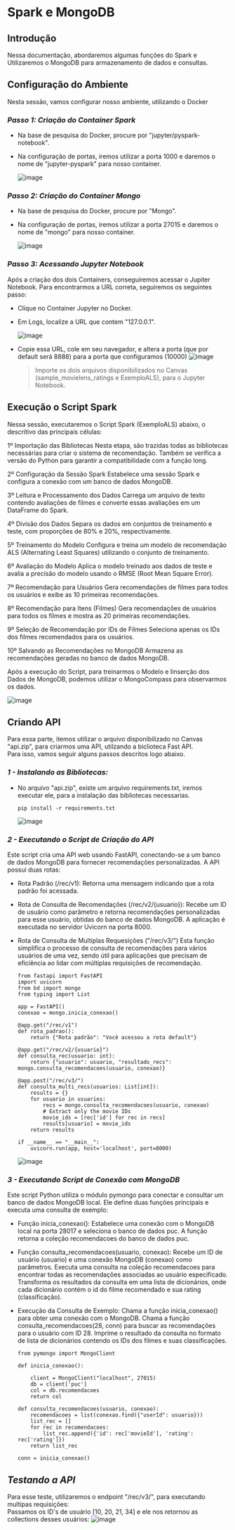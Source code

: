 # Spark e MongoDB

## Introdução
Nessa documentação, abordaremos algumas funções do Spark e Utilizaremos o MongoDB para armazenamento de dados e consultas.

## Configuração do Ambiente
Nesta sessão, vamos configurar nosso ambiente, utilizando o Docker

### *Passo 1: Criação do Container Spark*
- Na base de pesquisa do Docker, procure por "jupyter/pyspark-notebook".
- Na configuração de portas, iremos utilizar a porta 1000 e daremos o nome de "jupyter-pyspark" para nosso container.

  ![image](https://github.com/ErickBrenno/Spark-Mongo/assets/83048005/135803f9-e8be-4224-bd71-fed693ec9515)


### *Passo 2: Criação do Container Mongo*
- Na base de pesquisa do Docker, procure por "Mongo".
- Na configuração de portas, iremos utilizar a porta 27015 e daremos o nome de "mongo" para nosso container.
  
  ![image](https://github.com/ErickBrenno/Spark-Mongo/assets/83048005/391cb477-f856-476d-8911-196b1f23e9a0)

### *Passo 3: Acessando Jupyter Notebook*
Após a criação dos dois Containers, conseguiremos acessar o Jupiter Notebook. Para encontrarmos a URL correta, seguiremos os seguintes passo:
- Clique no Container Jupyter no Docker.
- Em Logs, localize a URL que contem "127.0.0.1".
  
  ![image](https://github.com/ErickBrenno/Spark-Mongo/assets/83048005/6dd9e0a8-a26d-4d39-b12a-8018e7461727)
- Copie essa URL, cole em seu navegador, e altera a porta (que por default será 8888) para a porta que configuramos (10000)
  ![image](https://github.com/ErickBrenno/Spark-Mongo/assets/83048005/26a1d123-5085-4905-acd7-0f33569a739e)

  > Importe os dois arquivos disponibilizados no Canvas (sample_movielens_ratings e ExemploALS), para o Jupyter Notebook.

## Execução o Script Spark
Nessa sessão, executaremos o Script Spark (ExemploALS) abaixo, o descritivo das principais células: <br>

1º Importação das Bibliotecas
Nesta etapa, são trazidas todas as bibliotecas necessárias para criar o sistema de recomendação. Também se verifica a versão do Python para garantir a compatibilidade com a função long.

2º Configuração da Sessão Spark
Estabelece uma sessão Spark e configura a conexão com um banco de dados MongoDB.

3º Leitura e Processamento dos Dados
Carrega um arquivo de texto contendo avaliações de filmes e converte essas avaliações em um DataFrame do Spark.

4º Divisão dos Dados
Separa os dados em conjuntos de treinamento e teste, com proporções de 80% e 20%, respectivamente.

5º Treinamento do Modelo
Configura e treina um modelo de recomendação ALS (Alternating Least Squares) utilizando o conjunto de treinamento.

6º Avaliação do Modelo
Aplica o modelo treinado aos dados de teste e avalia a precisão do modelo usando o RMSE (Root Mean Square Error).

7º Recomendação para Usuários
Gera recomendações de filmes para todos os usuários e exibe as 10 primeiras recomendações.

8º Recomendação para Itens (Filmes)
Gera recomendações de usuários para todos os filmes e mostra as 20 primeiras recomendações.

9º Seleção de Recomendação por IDs de Filmes
Seleciona apenas os IDs dos filmes recomendados para os usuários.

10º Salvando as Recomendações no MongoDB
Armazena as recomendações geradas no banco de dados MongoDB.

Após a execução do Script, para treinarmos o Modelo e Iinserção dos Dados de MongoDB, podemos utilizar o MongoCompass para observarmos os dados.

![image](https://github.com/ErickBrenno/Spark-Mongo/assets/83048005/1f5ae70a-5c0a-4a12-af2b-5308de0efc60)

## Criando API
Para essa parte, itemos utilizar o arquivo disponibilizado no Canvas "api.zip", para criarmos uma API, utilzando a biclioteca Fast API. <br>
Para isso, vamos seguir alguns passos descritos logo abaixo.

### *1 - Instalando as Bibliotecas:*
- No arquivo "api.zip", existe um arquivo requirements.txt, iremos executar ele, para a instalação das bibliotecas necessarias.
  ```shell
  pip install -r requirements.txt
  ```
  ![image](https://github.com/ErickBrenno/Spark-Mongo/assets/83048005/0be82699-b612-4d4d-9bc7-3c6325387389)

### *2 - Executando o Script de Criação do API*
Este script cria uma API web usando FastAPI, conectando-se a um banco de dados MongoDB para fornecer recomendações personalizadas. A API possui duas rotas:

- Rota Padrão (/rec/v1):
Retorna uma mensagem indicando que a rota padrão foi acessada.

- Rota de Consulta de Recomendações (/rec/v2/{usuario}):
Recebe um ID de usuário como parâmetro e retorna recomendações personalizadas para esse usuário, obtidas do banco de dados MongoDB.
A aplicação é executada no servidor Uvicorn na porta 8000.

- Rota de Consulta de Multiplas Requesições ("/rec/v3/")
Esta função simplifica o processo de consulta de recomendações para vários usuários de uma vez, sendo útil para aplicações que precisam de eficiência ao lidar com múltiplas requisições de recomendação.
  
  ```shell
  from fastapi import FastAPI
  import uvicorn
  from bd import mongo
  from typing import List
  
  app = FastAPI()
  conexao = mongo.inicia_conexao()
  
  @app.get("/rec/v1")
  def rota_padrao():
      return {"Rota padrão": "Você acessou a rota default"}
  
  @app.get("/rec/v2/{usuario}")
  def consulta_rec(usuario: int):
      return {"usuario": usuario, "resultado_recs": mongo.consulta_recomendacoes(usuario, conexao)}
  
  @app.post("/rec/v3/")
  def consulta_multi_recs(usuarios: List[int]):
      results = {}
      for usuario in usuarios:
          recs = mongo.consulta_recomendacoes(usuario, conexao)
          # Extract only the movie IDs
          movie_ids = [rec['id'] for rec in recs]
          results[usuario] = movie_ids
      return results
  
  if __name__ == "__main__":
      uvicorn.run(app, host='localhost', port=8000)
  ```
  ![image](https://github.com/ErickBrenno/Spark-Mongo/assets/83048005/d0ac39bf-2e89-4c17-8658-9da93cb95f23)


### *3 - Executando Script de Conexão com MongoDB*
Este script Python utiliza o módulo pymongo para conectar e consultar um banco de dados MongoDB local. Ele define duas funções principais e executa uma consulta de exemplo:

- Função inicia_conexao():
  Estabelece uma conexão com o MongoDB local na porta 28017 e seleciona o banco de dados puc.
  A função retorna a coleção recomendacoes do banco de dados puc.

- Função consulta_recomendacoes(usuario, conexao):
  Recebe um ID de usuário (usuario) e uma conexão MongoDB (conexao) como parâmetros.
  Executa uma consulta na coleção recomendacoes para encontrar todas as recomendações associadas ao usuário especificado.
  Transforma os resultados da consulta em uma lista de dicionários, onde cada dicionário contém o id do filme recomendado e sua rating (classificação).

- Execução da Consulta de Exemplo:
  Chama a função inicia_conexao() para obter uma conexão com o MongoDB.
  Chama a função consulta_recomendacoes(28, conn) para buscar as recomendações para o usuário com ID 28.
  Imprime o resultado da consulta no formato de lista de dicionários contendo os IDs dos filmes e suas classificações.

  ```shell
  from pymongo import MongoClient

  def inicia_conexao():
  
      client = MongoClient("localhost", 27015)
      db = client['puc']
      col = db.recomendacoes
      return col
  
  def consulta_recomendacoes(usuario, conexao):
      recomendacoes = list(conexao.find({"userId": usuario}))
      list_rec = []
      for rec in recomendacoes:
          list_rec.append({'id': rec['movieId'], 'rating': rec['rating']})
      return list_rec
  
  conn = inicia_conexao()
  ```

## *Testando a API*
Para esse teste, utilizaremos o endpoint "/rec/v3/", para executando multipas requisições: <br>
Passamos os ID's de usuário [10, 20, 21, 34] e ele nos retornou as collections desses usuários:
![image](https://github.com/ErickBrenno/Spark-Mongo/assets/83048005/01e18028-6b38-4f2f-9222-5b4ac25a8bfd)

